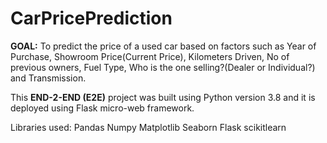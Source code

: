 # CarPricePrediction

**GOAL:** To predict the price of a used car based on factors such as Year of Purchase, Showroom Price(Current Price), Kilometers Driven, No of previous owners, Fuel Type, Who is the one selling?(Dealer or Individual?) and Transmission.

This **END-2-END (E2E)** project was built using Python version 3.8 and it is deployed using Flask micro-web framework.

Libraries used:
Pandas
Numpy
Matplotlib
Seaborn
Flask
scikitlearn
